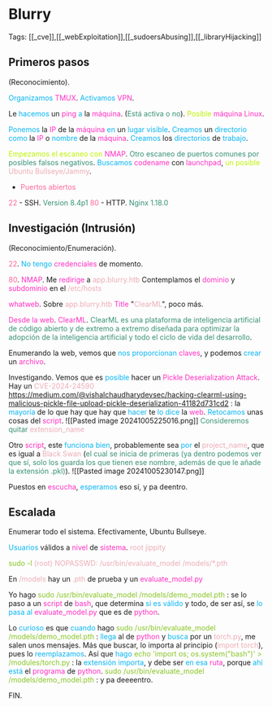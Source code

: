 # Blurry

Tags: [[_cve]],[[_webExploitation]],[[_sudoersAbusing]],[[_libraryHijacking]]

## Primeros pasos
(Reconocimiento).

<span style="color:#07b4f2">Organizamos</span> <span style="color:#ff2dc0">TMUX</span>.
<span style="color:#07b4f2">Activamos</span> <span style="color:#ff2dc0">VPN</span>.

Le <span style="color:#07b4f2">hacemos</span> un <span style="color:#ff2dc0">ping</span> <span style="color:#07b4f2">a</span> la <span style="color:#ff2dc0">máquina</span>. (<span style="color:#379075">Está activa o no</span>).
<span style="color:#bef202">Posible</span> <span style="color:#ff2dc0">máquina Linux</span>.

<span style="color:#07b4f2">Ponemos</span> la <span style="color:#ff2dc0">IP</span> de la <span style="color:#ff2dc0">máquina</span> <span style="color:#07b4f2">en</span> un <span style="color:#07b4f2">lugar visible</span>.
<span style="color:#07b4f2">Creamos</span> un <span style="color:#07b4f2">directorio</span> <span style="color:#07b4f2">como</span> la <span style="color:#ff2dc0">IP</span> o <span style="color:#07b4f2">nombre</span> de la <span style="color:#ff2dc0">máquina</span>.
<span style="color:#07b4f2">Creamos</span> los <span style="color:#07b4f2">directorios</span> de <span style="color:#07b4f2">trabajo</span>.

<span style="color:#bef202">Empezamos el escaneo con</span> <span style="color:#ff2dc0">NMAP</span>. <span style="color:#379075">Otro escaneo de puertos comunes por posibles falsos negativos</span>.
<span style="color:#07b4f2">Buscamos</span> <span style="color:#ff2dc0">codename</span> con <span style="color:#ff2dc0">launchpad</span>, <span style="color:#bef202">un posible</span> <span style="color:#ecacb6">Ubuntu Bullseye/Jammy</span>.

+ <span style="color:#ff669c">Puertos abiertos</span>

<span style="color:#ff669c">22</span> - SSH. <span style="color:#379075">Version 8.4p1</span>
<span style="color:#ff669c">80</span> - HTTP. <span style="color:#379075">Nginx 1.18.0</span>


## Investigación (Intrusión)
(Reconocimiento/Enumeración).

<span style="color:#ff669c">22</span>.
<span style="color:#07b4f2">No tengo</span> <span style="color:#ff2dc0">credenciales</span> de momento.


<span style="color:#ff669c">80</span>.
<span style="color:#ff2dc0">NMAP</span>.
Me <span style="color:#ff2dc0">redirige</span> a <span style="color:#ecacb6">app.blurry.htb</span>
Contemplamos el <span style="color:#ff2dc0">dominio</span> y <span style="color:#ff2dc0">subdominio</span> en el <span style="color:#ecacb6">/etc/hosts</span>

<span style="color:#ff2dc0">whatweb</span>. Sobre <span style="color:#ecacb6">app.blurry.htb</span> <span style="color:#ff2dc0">Title</span> "<span style="color:#ecacb6">ClearML</span>", poco más.

<span style="color:#ff2dc0">Desde la web</span>.
<span style="color:#ff2dc0">ClearML</span>. 
<span style="color:#379075">ClearML es una plataforma de inteligencia artificial de código abierto y de extremo a extremo diseñada para optimizar la adopción de la inteligencia artificial y todo el ciclo de vida del desarrollo</span>.

Enumerando la web, vemos que <span style="color:#07b4f2">nos proporcionan</span> <span style="color:#ff2dc0">claves</span>, y podemos <span style="color:#07b4f2">crear</span> un <span style="color:#ff2dc0">archivo</span>.

Investigando.
Vemos que es <span style="color:#07b4f2">posible</span> hacer un <span style="color:#ff2dc0">Pickle Deserialization Attack</span>.
Hay un <span style="color:#ecacb6">CVE-2024-24590</span>
https://medium.com/@vishalchaudharydevsec/hacking-clearml-using-malicious-pickle-file-upload-pickle-deserialization-41182d731cd2 :    la <span style="color:#07b4f2">mayoría</span> de lo que hay que hay que <span style="color:#07b4f2">hacer</span> te <span style="color:#07b4f2">lo dice</span> la <span style="color:#ff2dc0">web</span>.
<span style="color:#07b4f2">Retocamos</span> unas cosas del <span style="color:#ff2dc0">script</span>.
![[Pasted image 20241005225016.png]]
<span style="color:#379075">Consideremos quitar</span> <span style="color:#ecacb6">extension_name</span> 

Otro <span style="color:#ff2dc0">script</span>, este <span style="color:#07b4f2">funciona bien</span>, probablemente sea <span style="color:#07b4f2">por</span> el <span style="color:#ecacb6">project_name</span>, que es igual a <span style="color:#ecacb6">Black Swan</span> (<span style="color:#379075">el cual se inicia de primeras (ya dentro podemos ver que sí, solo los guarda los que tienen ese nombre, además de que le añade la extensión .pkl)</span>).
![[Pasted image 20241005230147.png]]

Puestos en <span style="color:#ff2dc0">escucha</span>, <span style="color:#07b4f2">esperamos</span> eso sí, y pa deentro.


## Escalada

Enumerar todo el sistema.
Efectivamente, Ubuntu Bullseye.

<span style="color:#07b4f2">Usuarios</span> válidos a <span style="color:#ff2dc0">nivel</span> de <span style="color:#ff2dc0">sistema</span>.
<span style="color:#ecacb6">root</span>
<span style="color:#ecacb6">jippity</span>

<span style="color:#88c425">sudo -l</span>
<span style="color:#ecacb6">(root) NOPASSWD: /usr/bin/evaluate_model /models/*.pth</span> 

En <span style="color:#ecacb6">/models</span> hay un<span style="color:#ecacb6"> .pth</span> de prueba y un <span style="color:#ff2dc0">evaluate_model.py</span>

Yo hago 
<span style="color:#88c425">sudo /usr/bin/evaluate_model /models/demo_model.pth</span> :    se lo paso a un <span style="color:#ff2dc0">script</span> de <span style="color:#ff2dc0">bash</span>, que determina <span style="color:#07b4f2">si es válido</span> y todo, de ser así, se <span style="color:#07b4f2">lo pasa al</span> <span style="color:#ff2dc0">evaluate_model.py</span> que es de <span style="color:#ff2dc0">python</span>.

Lo <span style="color:#07b4f2">curioso</span> es que <span style="color:#07b4f2">cuando</span> hago
<span style="color:#88c425">sudo /usr/bin/evaluate_model /models/demo_model.pth</span> :    <span style="color:#07b4f2">llega</span> al de <span style="color:#ff2dc0">python</span> y <span style="color:#07b4f2">busca</span> por un <span style="color:#ecacb6">torch.py</span>, me salen unos mensajes. Más que buscar, lo importa al principio (<span style="color:#ecacb6">import torch</span>), pues lo <span style="color:#07b4f2">reemplazamos</span>.
Así que <span style="color:#07b4f2">hago</span>
<span style="color:#88c425">echo 'import os; os.system("bash")' > /modules/torch.py</span> :    la <span style="color:#07b4f2">extensión importa</span>, y debe ser<span style="color:#07b4f2"> en esa</span> <span style="color:#ff2dc0">ruta</span>, porque <span style="color:#07b4f2">ahí está</span> el <span style="color:#ff2dc0">programa</span> de <span style="color:#ff2dc0">python</span>.
<span style="color:#88c425">sudo /usr/bin/evaluate_model /models/demo_model.pth</span> :    y pa deeeentro.

FIN.
